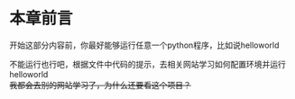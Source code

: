 # 本章前言

开始这部分内容前，你最好能够运行任意一个python程序，比如说helloworld

不能运行也行吧，根据文件中代码的提示，去相关网站学习如何配置环境并运行helloworld  
~~我都会去别的网站学习了，为什么还要看这个项目？~~
